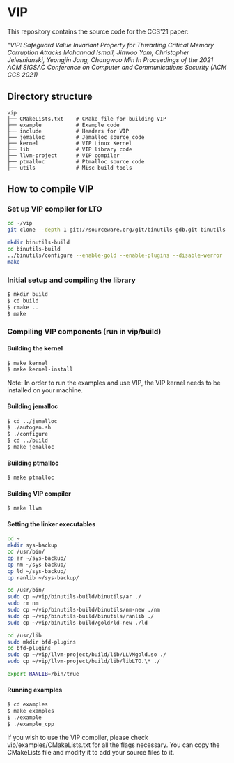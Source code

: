 # VIP

This repository contains the source code for the CCS'21 paper:

*"VIP: Safeguard Value Invariant Property for Thwarting Critical Memory Corruption Attacks
Mohannad Ismail, Jinwoo Yom, Christopher Jelesnianski, Yeongjin Jang, Changwoo Min
In Proceedings of the 2021 ACM SIGSAC Conference on Computer and Communications Security (ACM CCS 2021)*

## Directory structure
```{.sh}
vip
├── CMakeLists.txt    # CMake file for building VIP
├── example           # Example code
├── include           # Headers for VIP
├── jemalloc          # Jemalloc source code
├── kernel            # VIP Linux Kernel
├── lib               # VIP library code
├── llvm-project      # VIP compiler
├── ptmalloc          # Ptmalloc source code
├── utils             # Misc build tools
```


## How to compile VIP
### Set up VIP compiler for LTO
```bash
cd ~/vip
git clone --depth 1 git://sourceware.org/git/binutils-gdb.git binutils

mkdir binutils-build
cd binutils-build
../binutils/configure --enable-gold --enable-plugins --disable-werror
make
```

### Initial setup and compiling the library
```bash
$ mkdir build
$ cd build
$ cmake ..
$ make
```

### Compiling VIP components (run in vip/build)
#### Building the kernel 
```bash
$ make kernel
$ make kernel-install
```
Note: In order to run the examples and use VIP, the VIP kernel needs to be installed on your machine.

#### Building jemalloc
```bash
$ cd ../jemalloc
$ ./autogen.sh
$ ./configure
$ cd ../build
$ make jemalloc
```

#### Building ptmalloc
```bash
$ make ptmalloc
```

#### Building VIP compiler
```bash
$ make llvm
```

#### Setting the linker executables
```bash
cd ~
mkdir sys-backup
cd /usr/bin/
cp ar ~/sys-backup/
cp nm ~/sys-backup/
cp ld ~/sys-backup/
cp ranlib ~/sys-backup/

cd /usr/bin/
sudo cp ~/vip/binutils-build/binutils/ar ./
sudo rm nm
sudo cp ~/vip/binutils-build/binutils/nm-new ./nm
sudo cp ~/vip/binutils-build/binutils/ranlib ./
sudo cp ~/vip/binutils-build/gold/ld-new ./ld

cd /usr/lib
sudo mkdir bfd-plugins
cd bfd-plugins
sudo cp ~/vip/llvm-project/build/lib/LLVMgold.so ./
sudo cp ~/vip/llvm-project/build/lib/libLTO.\* ./

export RANLIB=/bin/true
```

#### Running examples
```bash
$ cd examples
$ make examples
$ ./example
$ ./example_cpp
```
If you wish to use the VIP compiler, please check vip/examples/CMakeLists.txt for all the flags necessary. You can copy the CMakeLists file and modify it to add your source files to it.
